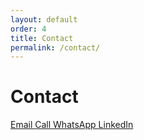 ```yaml
---
layout: default
order: 4
title: Contact
permalink: /contact/
---
```


# Contact

<div class="links">
  <a href="mailto:naveen@unnati.ae" target="_blank" rel="noopener noreferrer" style="padding: 0px;">
    <i class="fas fa-envelope"></i> Email
  </a>
  <a href="tel:+971504584204" target="_blank" rel="noopener noreferrer" style="padding: 0px;">
    <i class="fas fa-phone"></i> Call
  </a>
   <a href="https://wa.me/971504584204?text=Hello%2C%20I%20would%20like%20to%20know%20more%20about%20Unnati" target="_blank" rel="noopener noreferrer" style="padding: 0px;">
    <i class="fab fa-whatsapp"></i>WhatsApp
  </a>
  <a href="https://www.linkedin.com/company/unnati-ventures-fz-llc/" target="_blank" rel="noopener noreferrer" style="padding: 0px;">
    <i class="fab fa-linkedin"></i> LinkedIn
  </a>
</div>
